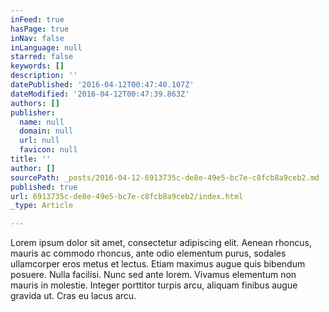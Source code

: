 ```yaml
---
inFeed: true
hasPage: true
inNav: false
inLanguage: null
starred: false
keywords: []
description: ''
datePublished: '2016-04-12T00:47:40.107Z'
dateModified: '2016-04-12T00:47:39.863Z'
authors: []
publisher:
  name: null
  domain: null
  url: null
  favicon: null
title: ''
author: []
sourcePath: _posts/2016-04-12-6913735c-de8e-49e5-bc7e-c8fcb8a9ceb2.md
published: true
url: 6913735c-de8e-49e5-bc7e-c8fcb8a9ceb2/index.html
_type: Article

---
```

Lorem ipsum dolor sit amet, consectetur adipiscing elit. Aenean rhoncus, mauris ac commodo rhoncus, ante odio elementum purus, sodales ullamcorper eros metus et lectus. Etiam maximus augue quis bibendum posuere. Nulla facilisi. Nunc sed ante lorem. Vivamus elementum non mauris in molestie. Integer porttitor turpis arcu, aliquam finibus augue gravida ut. Cras eu lacus arcu.